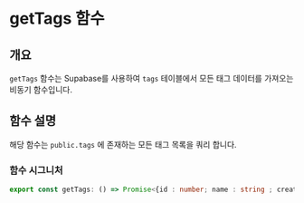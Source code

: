# getTags 함수

## 개요

`getTags` 함수는 Supabase를 사용하여 `tags` 테이블에서 모든 태그 데이터를 가져오는 비동기 함수입니다.

## 함수 설명

해당 함수는 `public.tags` 에 존재하는 모든 태그 목록을 쿼리 합니다.

### 함수 시그니처

```typescript
export const getTags: () => Promise<{id : number; name : string ; created_at : Date}[] | null>
```

